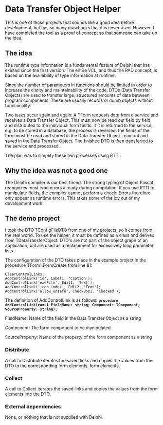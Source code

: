 # Data Transfer Object Helper

This is one of those projects that sounds like a good idea before development, but has so many drawbacks that it is never used.
However, I have completed the tool as a proof of concept so that someone can take up the idea.

## The idea

The runtime type information is a fundamental feature of Delphi that has existed since the first version. The entire
VCL, and thus the RAD concept, is based on the availability of type information at runtime.

Since the number of parameters in functions should be limited in order to increase the clarity and maintainability of the code,
DTOs (Data Transfer Objects) are used to transfer large, structured amounts of data between program components.
These are usually records or dumb objects without functionality.

Two tasks occur again and again: A TForm requests data from a service and receives a Data Transfer Object.
This must now be read out field by field and distributed to the individual form fields. If it is returned to the service, e.g.
to be stored in a database, the process is reversed: the fields of the form must be read and stored in the Data Transfer Object.
read out and saved in the Data Transfer Object. The finished DTO is then transferred to the service and processed.

The plan was to simplify these two processes using RTTI.

## Why the idea was not a good one

The Delphi compiler is our best friend. The strong typing of Object Pascal recognizes most type errors already 
during compilation. If you use RTTI to manipulate fields, the compiler cannot perform a check: Errors therefore
only appear as runtime errors. This takes some of the joy out of my development work.

## The demo project

I took the DTO TConfigFileDTO from one of my projects, so it comes from the real world. To use the helper,
it must be defined as a class and derived from TDataTransferObject. DTO's are not part of the object graph of an application,
but are used as a replacement for excessively long parameter lists.

The configuration of the DTO takes place in the example project in the procedure TForm1.FormCreate from line 81:

```
ClearControlLinks;
AddControlLink('id', Label1, 'Caption');
AddControlLink('exeFile', Edit1, 'Text');
AddControlLink('icon_index', Edit2, 'Text');
AddControlLink('allow_unsafe', CheckBox1, 'Checked');
```

The definition of AddControlLink is as follows:
**`procedure AddControlLink(const FieldName: string; Component: TComponent; SourceProperty: string);`**

FieldName: Name of the field in the Data Transfer Object as a  string

Component: The form component to be manipulated

SourceProperty: Name of the property of the form component as a string

### Distribute

A call to Distribute iterates the saved links and copies the values from the DTO to the corresponding form elements.
form elements.

### Collect

A call to Collect iterates the saved links and copies the values from the form elements into the DTO.

### External dependencies

None, or nothing that is not supplied with Delphi.